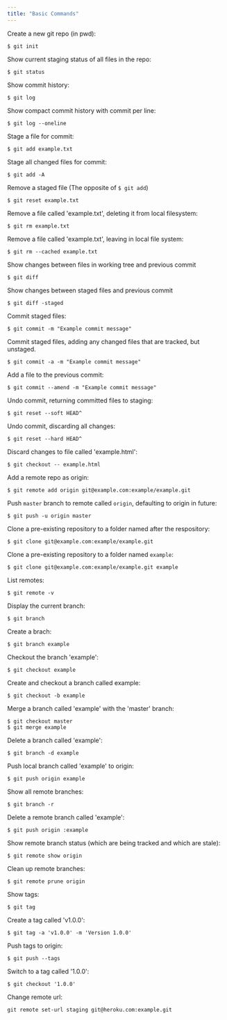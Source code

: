 ```yaml
---
title: "Basic Commands"
---
```


Create a new git repo (in pwd):
```
$ git init
```

Show current staging status of all files in the repo:
```
$ git status
```

Show commit history:
```
$ git log
```

Show compact commit history with commit per line:
```
$ git log --oneline
```

Stage a file for commit:
```
$ git add example.txt
```

Stage all changed files for commit:
```
$ git add -A
```

Remove a staged file (The opposite of `$ git add`)
```
$ git reset example.txt
```

Remove a file called 'example.txt', deleting it from local filesystem:
```
$ git rm example.txt
```

Remove a file called 'example.txt', leaving in local file system:
```
$ git rm --cached example.txt
```

Show changes between files in working tree and previous commit
```
$ git diff
```

Show changes between staged files and previous commit
```
$ git diff -staged
```

Commit staged files:
```
$ git commit -m "Example commit message"
```

Commit staged files, adding any changed files that are tracked, but unstaged.
```
$ git commit -a -m "Example commit message"
```

Add a file to the previous commit:
```
$ git commit --amend -m "Example commit message"
```

Undo commit, returning committed files to staging:
```
$ git reset --soft HEAD^
```

Undo commit, discarding all changes:
```
$ git reset --hard HEAD^
```

Discard changes to file called 'example.html':
```
$ git checkout -- example.html
```

Add a remote repo as origin:
```
$ git remote add origin git@example.com:example/example.git
```

Push `master` branch to remote called `origin`, defaulting to origin in future:
```
$ git push -u origin master
```

Clone a pre-existing repository to a folder named after the respository:
```
$ git clone git@example.com:example/example.git
```

Clone a pre-existing repository to a folder named `example`:
```
$ git clone git@example.com:example/example.git example
```

List remotes:
```
$ git remote -v
```

Display the current branch:
```
$ git branch
```

Create a brach:
```
$ git branch example
```

Checkout the branch 'example':
```
$ git checkout example
```

Create and checkout a branch called example:
```
$ git checkout -b example
```

Merge a branch called 'example' with the 'master' branch:
```
$ git checkout master
$ git merge example
```

Delete a branch called 'example':
```
$ git branch -d example
```

Push local branch called 'example' to origin:
```
$ git push origin example
```

Show all remote branches:
```
$ git branch -r
```

Delete a remote branch called 'example':
```
$ git push origin :example
```

Show remote branch status (which are being tracked and which are stale):
```
$ git remote show origin
```

Clean up remote branches:
```
$ git remote prune origin
```

Show tags:
```
$ git tag
```

Create a tag called 'v1.0.0':
```
$ git tag -a 'v1.0.0' -m 'Version 1.0.0'
```

Push tags to origin:
```
$ git push --tags
```

Switch to a tag called '1.0.0':
```
$ git checkout '1.0.0'
```

Change remote url:

```
git remote set-url staging git@heroku.com:example.git
```